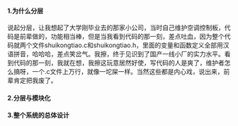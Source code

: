 #### 1.为什么分层

说起分层，让我想起了大学刚毕业去的那家小公司，当时自己维护空调控制板，代码是前辈做的，功能相当棒，但是当我看到代码的那一刻，差点吐血，因为整个代码就两个文件shuikongtiao.c和shuikongtiao.h，里面的变量和函数定义全部用汉语拼音，哈哈哈，差点笑岔气。我擦，终于见识到了国产一线小厂的实力水平。看到代码的那一刻，我就在想，我擦这玩意居然好使，写代码的人是爽了，维护者怎么搞呀，一个.c文件上万行，就像一坨屎一样。当然这些都是内心戏，说出来，前辈肯定把我废了。



#### 2.分层与模块化

#### 3.整个系统的总体设计



